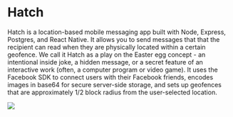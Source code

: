 # Hatch

Hatch is a location-based mobile messaging app built with Node, Express, Postgres, and React Native.  It allows you to send messages that that the recipient can read when they are physically located within a certain geofence.  We call it Hatch as a play on the Easter egg concept - an intentional inside joke, a hidden message, or a secret feature of an interactive work (often, a computer program or video game).  It uses the Facebook SDK to connect users with their Facebook friends, encodes images in base64 for secure server-side storage, and sets up geofences that are approximately 1/2 block radius from the user-selected location.

![](https://cloud.githubusercontent.com/assets/15223146/23172972/41e52010-f81d-11e6-92b6-3e3b902b9e8f.PNG)
